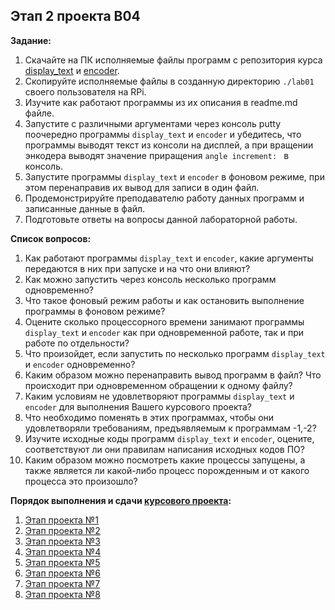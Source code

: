 ## Этап 2 проекта В04

__Задание:__  
1. Скачайте на ПК исполняемые файлы программ с репозитория курса [display_text](../../code_examples/display_text) и [encoder](../../code_examples/encoder).
2. Скопируйте исполняемые файлы в созданную директорию `./lab01` своего пользователя на RPi.
3. Изучите как работают программы из их описания в readme.md файле.
4. Запустите с различными аргументами через консоль putty поочередно программы `display_text` и `encoder` и убедитесь, что программы выводят текст из консоли на дисплей, а при вращении энкодера выводят значение приращения `angle increment: ` в консоль. 
5. Запустите программы `display_text` и `encoder` в фоновом режиме, при этом перенаправив их вывод для записи в один файл.
6. Продемонстрируйте преподавателю работу данных программ и записанные данные в файл.
7. Подготовьте ответы на вопросы данной лабораторной работы.


__Список вопросов:__
1. Как работают программы `display_text` и `encoder`, какие аргументы передаются в них при запуске и на что они влияют?
2. Как можно запустить через консоль несколько программ одновременно?
3. Что такое фоновый режим работы и как остановить выполнение программы в фоновом режиме?
4. Оцените сколько процессорного времени занимают программы `display_text` и `encoder` как при одновременной работе, так и при работе по отдельности?
5. Что произойдет, если запустить по несколько программ `display_text` и `encoder` одновременно?
6. Каким образом можно перенаправить вывод программ в файл? Что происходит при одновременном обращении к одному файлу?
7. Каким условиям не удовлетворяют программы `display_text` и `encoder` для выполнения Вашего курсового проекта?
8. Что необходимо поменять в этих программах, чтобы они удовлетворяли требованиям, предъявляемым к программам -1,-2?
9. Изучите исходные коды программ `display_text` и `encoder`, оцените, соответствуют ли они правилам написания исходных кодов ПО?
10. Каким образом можно посмотреть какие процессы запущены, а также является ли какой-либо процесс порожденным и от какого процесса это произошло?

__Порядок выполнения и сдачи [курсового проекта](var_04_task.md):__
1. [Этап проекта №1](var_04_stage_01.md)
2. [Этап проекта №2](var_04_stage_02.md)
3. [Этап проекта №3](var_04_stage_03.md)
4. [Этап проекта №4](var_04_stage_04.md)
5. [Этап проекта №5](var_04_stage_05.md)
6. [Этап проекта №6](var_04_stage_06.md)
7. [Этап проекта №7](var_04_stage_07.md)
8. [Этап проекта №8](var_04_stage_08.md)
